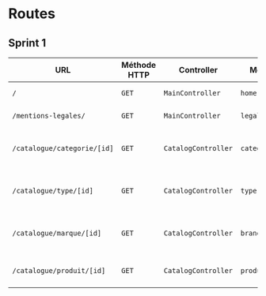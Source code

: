 # Routes

## Sprint 1

| URL | Méthode HTTP | Controller | Méthode | Titre | Contenu | Commentaire |
|--|--|--|--|--|--|--|
| `/` | `GET` | `MainController` | `home` | Dans les shoe | 5 catégories | - |
| `/mentions-legales/`| `GET`| `MainController` | `legalMentions` | Legal Mentions | Legal Mentions | - |
| `/catalogue/categorie/[id]` | `GET` | `CatalogController` | `category` | #Name of the category# |  Products attached to the category | [id] represents the id of the category |
| `/catalogue/type/[id]` | `GET` | `CatalogController` | `type` | #Name of the type# |  Products attached to the type | [id] represents the id of the type |
| `/catalogue/marque/[id]` | `GET` | `CatalogController` | `brand` | #Name of the brand# | products attached to the brand  | [id] represents the id of the brand] |
| `/catalogue/produit/[id]` | `GET` | `CatalogController` | `product` | # Name of the Product #| Product details | (`[id]`) => represent the Product id |